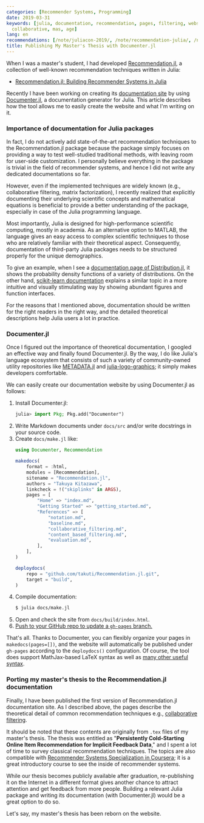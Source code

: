 ```yaml
---
categories: [Recommender Systems, Programming]
date: 2019-03-31
keywords: [julia, documentation, recommendation, pages, filtering, website, techniques,
  collaborative, mas, age]
lang: en
recommendations: [/note/juliacon-2019/, /note/recommendation-julia/, /note/flurs/]
title: Publishing My Master's Thesis with Documenter.jl
---
```


When I was a master's student, I had developed [Recommendation.jl](https://github.com/takuti/Recommendation.jl), a collection of well-known recommendation techniques written in Julia:

- [Recommendation.jl: Building Recommender Systems in Julia](/note/recommendation-julia)

Recently I have been working on creating its [documentation site](https://takuti.github.io/Recommendation.jl/latest/) by using [Documenter.jl](https://github.com/JuliaDocs/Documenter.jl), a documentation generator for Julia. This article describes how the tool allows me to easily create the website and what I'm writing on it.

### Importance of documentation for Julia packages

In fact, I do not actively add state-of-the-art recommendation techniques to the Recommendation.jl package because the package simply focuses on providing a way to test well-studied traditional methods, with leaving room for user-side customization. I personally believe everything in the package is trivial in the field of recommender systems, and hence I did not write any dedicated documentations so far.

However, even if the implemented techniques are widely known (e.g., collaborative filtering, matrix factorization), I recently realized that explicitly documenting their underlying scientific concepts and mathematical equations is beneficial to provide a better understanding of the package, especially in case of the Julia programming language.

Most importantly, Julia is designed for high-performance scientific computing, mostly in academia. As an alternative option to MATLAB, the language gives an easy access to complex scientific techniques to those who are relatively familiar with their theoretical aspect. Consequently, documentation of third-party Julia packages needs to be structured properly for the unique demographics.

To give an example, when I see a [documentation page of Distribution.jl](https://juliastats.github.io/Distributions.jl/stable/multivariate.html#Distributions-1), it shows the probability density functions of a variety of distributions. On the other hand, [scikit-learn documentation](https://scikit-learn.org/stable/modules/mixture.html) explains a similar topic in a more intuitive and visually stimulating way by showing abundant figures and function interfaces.

For the reasons that I mentioned above, documentation should be written for the right readers in the right way, and the detailed theoretical descriptions help Julia users a lot in practice.

### Documenter.jl

Once I figured out the importance of theoretical documentation, I googled an effective way and finally found Documenter.jl. By the way, I do like Julia's language ecosystem that consists of such a variety of community-owned utility repositories like [METADATA.jl](https://github.com/JuliaLang/METADATA.jl) and [julia-logo-graphics](https://github.com/JuliaGraphics/julia-logo-graphics); it simply makes developers comfortable.

We can easily create our documentation website by using Documenter.jl as follows:

1. Install Documenter.jl:
    ```julia
    julia> import Pkg; Pkg.add("Documenter")
    ```
2. Write Markdown documents under `docs/src` and/or write docstrings in your source code.
3. Create `docs/make.jl` like:
    ```julia
    using Documenter, Recommendation

    makedocs(
        format = :html,
        modules = [Recommendation],
        sitename = "Recommendation.jl",
        authors = "Takuya Kitazawa",
        linkcheck = !("skiplinks" in ARGS),
        pages = [
            "Home" => "index.md",
            "Getting Started" => "getting_started.md",
            "References" => [
                "notation.md",
                "baseline.md",
                "collaborative_filtering.md",
                "content_based_filtering.md",
                "evaluation.md",
            ],
        ],
    )

    deploydocs(
        repo = "github.com/takuti/Recommendation.jl.git",
        target = "build",
    )
    ```
4. Compile documentation:
    ```sh
    $ julia docs/make.jl
    ```
5. Open and check the site from `docs/build/index.html`.
6. [Push to your GitHub repo to update a `gh-pages` branch.](https://juliadocs.github.io/Documenter.jl/stable/man/hosting/#gh-pages-Branch-1)

That's all. Thanks to Documenter, you can flexibly organize your pages in `makedocs(pages=[])`, and the website will automatically be published under `gh-pages` according to the `deploydocs()` configuration. Of course, the tool does support MathJax-based LaTeX syntax as well as [many other useful syntax](https://juliadocs.github.io/Documenter.jl/stable/man/syntax/).

### Porting my master's thesis to the Recommendation.jl documentation

Finally, I have been published the first version of Recommendation.jl documentation site. As I described above, the pages describe the theoretical detail of common recommendation techniques e.g., [collaborative filtering](https://takuti.github.io/Recommendation.jl/latest/collaborative_filtering).

It should be noted that these contents are originally from `.tex` files of my master's thesis. The thesis was entitled as "**Persistently Cold-Starting Online Item Recommendation for Implicit Feedback Data**," and I spent a lot of time to survey classical recommendation techniques. The topics are also compatible with [Recommender Systems Specialization in Coursera](https://www.coursera.org/specializations/recommender-systems); it is a great introductory course to see the inside of recommender systems.

While our thesis becomes publicly available after graduation, re-publishing it on the Internet in a different format gives another chance to attract attention and get feedback from more people. Building a relevant Julia package and writing its documentation (with Documenter.jl) would be a great option to do so.

Let's say, my master's thesis has been reborn on the website.